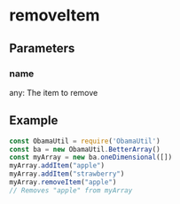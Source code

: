 # removeItem
## Parameters
### name
any: The item to remove
## Example
```javascript
const ObamaUtil = require('ObamaUtil')
const ba = new ObamaUtil.BetterArray()
const myArray = new ba.oneDimensional([])
myArray.addItem("apple")
myArray.addItem("strawberry")
myArray.removeItem("apple")
// Removes "apple" from myArray
```